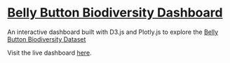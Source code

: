 # [Belly Button Biodiversity Dashboard](https://scottgall.github.io/plotly-dashboard/)
An interactive dashboard built with D3.js and Plotly.js to explore the [Belly Button Biodiversity Dataset](http://robdunnlab.com/projects/belly-button-biodiversity/)

Visit the live dashboard [here](https://scottgall.github.io/plotly-dashboard/).